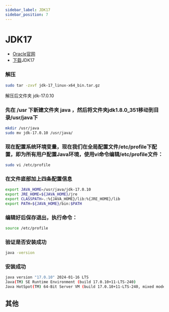 ```yaml
---
sidebar_label: JDK17
sidebar_position: 7
---
```


# JDK17

- [Oracle官网](https://www.oracle.com/java/technologies/downloads/)
- [下载](https://download.oracle.com/java/17/latest/jdk-17_linux-x64_bin.tar.gz)JDK17

### 解压

``` bash
sudo tar -zxvf jdk-17_linux-x64_bin.tar.gz
```

解压后文件夹 jdk-17.0.10

### 先在 /usr 下新建文件夹 java ，然后将文件夹jdk1.8.0_351移动到目录/usr/java下

``` bash
mkdir /usr/java
sudo mv jdk-17.0.10 /usr/java/
```

### 现在配置系统环境变量，现在我们在全局配置文件/etc/profile下配置，即为所有用户配置Java环境，使用vi命令编辑/etc/profile文件：

``` bash
sudo vi /etc/profile
```

### 在文件底部加上四条配置信息

``` bash
export JAVA_HOME=/usr/java/jdk-17.0.10
export JRE_HOME=${JAVA_HOME}/jre
export CLASSPATH=.:%{JAVA_HOME}/lib:%{JRE_HOME}/lib
export PATH=${JAVA_HOME}/bin:$PATH
```

### 编辑好后保存退出，执行命令：

``` bash
source /etc/profile
```

### 验证是否安装成功

``` bash
java -version
```

### 安装成功

``` bash
java version "17.0.10" 2024-01-16 LTS
Java(TM) SE Runtime Environment (build 17.0.10+11-LTS-240)
Java HotSpot(TM) 64-Bit Server VM (build 17.0.10+11-LTS-240, mixed mode, sharing)
```

## 其他
<!-- 
由于受到美国对出口软件的限制，我们需要手动[下载jdk加密jar包](http://www.oracle.com/technetwork/java/javase/downloads/jce8-download-2133166.html)，解压之后，需要将local_policy.jar和US_export_policy.jar放到jdk安装文件夹jre/lib/security文件夹，比如：

```bash
apt install unzip
unzip jce_policy-8.zip
cd UnlimitedJCEPolicyJDK8
# 根据自己电脑实际路径配置
# 可通过命令 echo $JAVA_HOME 查看jdk本地路径
# 如：/usr/java/jdk1.8.0_351/jre/lib/security
sudo cp US_export_policy.jar /usr/java/jdk1.8.0_351/jre/lib/security
sudo cp local_policy.jar /usr/java/jdk1.8.0_351/jre/lib/security
``` -->
